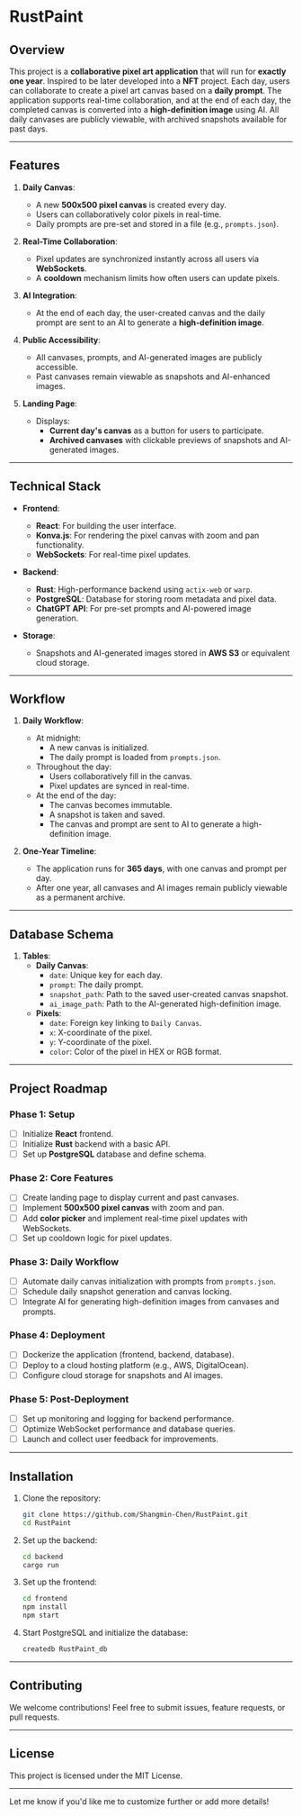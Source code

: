 # RustPaint

## Overview
This project is a **collaborative pixel art application** that will run for **exactly one year**. Inspired to be later developed into a **NFT** project. Each day, users can collaborate to create a pixel art canvas based on a **daily prompt**. The application supports real-time collaboration, and at the end of each day, the completed canvas is converted into a **high-definition image** using AI. All daily canvases are publicly viewable, with archived snapshots available for past days.

---

## Features
1. **Daily Canvas**:
   - A new **500x500 pixel canvas** is created every day.
   - Users can collaboratively color pixels in real-time.
   - Daily prompts are pre-set and stored in a file (e.g., `prompts.json`).

2. **Real-Time Collaboration**:
   - Pixel updates are synchronized instantly across all users via **WebSockets**.
   - A **cooldown** mechanism limits how often users can update pixels.

3. **AI Integration**:
   - At the end of each day, the user-created canvas and the daily prompt are sent to an AI to generate a **high-definition image**.

4. **Public Accessibility**:
   - All canvases, prompts, and AI-generated images are publicly accessible.
   - Past canvases remain viewable as snapshots and AI-enhanced images.

5. **Landing Page**:
   - Displays:
     - **Current day's canvas** as a button for users to participate.
     - **Archived canvases** with clickable previews of snapshots and AI-generated images.

---

## Technical Stack
- **Frontend**:
  - **React**: For building the user interface.
  - **Konva.js**: For rendering the pixel canvas with zoom and pan functionality.
  - **WebSockets**: For real-time pixel updates.

- **Backend**:
  - **Rust**: High-performance backend using `actix-web` or `warp`.
  - **PostgreSQL**: Database for storing room metadata and pixel data.
  - **ChatGPT API**: For pre-set prompts and AI-powered image generation.

- **Storage**:
  - Snapshots and AI-generated images stored in **AWS S3** or equivalent cloud storage.

---

## Workflow
1. **Daily Workflow**:
   - At midnight:
     - A new canvas is initialized.
     - The daily prompt is loaded from `prompts.json`.
   - Throughout the day:
     - Users collaboratively fill in the canvas.
     - Pixel updates are synced in real-time.
   - At the end of the day:
     - The canvas becomes immutable.
     - A snapshot is taken and saved.
     - The canvas and prompt are sent to AI to generate a high-definition image.

2. **One-Year Timeline**:
   - The application runs for **365 days**, with one canvas and prompt per day.
   - After one year, all canvases and AI images remain publicly viewable as a permanent archive.

---

## Database Schema
1. **Tables**:
   - **Daily Canvas**:
     - `date`: Unique key for each day.
     - `prompt`: The daily prompt.
     - `snapshot_path`: Path to the saved user-created canvas snapshot.
     - `ai_image_path`: Path to the AI-generated high-definition image.
   - **Pixels**:
     - `date`: Foreign key linking to `Daily Canvas`.
     - `x`: X-coordinate of the pixel.
     - `y`: Y-coordinate of the pixel.
     - `color`: Color of the pixel in HEX or RGB format.

---

## Project Roadmap

### **Phase 1: Setup**
- [ ] Initialize **React** frontend.
- [ ] Initialize **Rust** backend with a basic API.
- [ ] Set up **PostgreSQL** database and define schema.

### **Phase 2: Core Features**
- [ ] Create landing page to display current and past canvases.
- [ ] Implement **500x500 pixel canvas** with zoom and pan.
- [ ] Add **color picker** and implement real-time pixel updates with WebSockets.
- [ ] Set up cooldown logic for pixel updates.

### **Phase 3: Daily Workflow**
- [ ] Automate daily canvas initialization with prompts from `prompts.json`.
- [ ] Schedule daily snapshot generation and canvas locking.
- [ ] Integrate AI for generating high-definition images from canvases and prompts.

### **Phase 4: Deployment**
- [ ] Dockerize the application (frontend, backend, database).
- [ ] Deploy to a cloud hosting platform (e.g., AWS, DigitalOcean).
- [ ] Configure cloud storage for snapshots and AI images.

### **Phase 5: Post-Deployment**
- [ ] Set up monitoring and logging for backend performance.
- [ ] Optimize WebSocket performance and database queries.
- [ ] Launch and collect user feedback for improvements.

---

## Installation
1. Clone the repository:
   ```bash
   git clone https://github.com/Shangmin-Chen/RustPaint.git
   cd RustPaint
   ```

2. Set up the backend:
   ```bash
   cd backend
   cargo run
   ```

3. Set up the frontend:
   ```bash
   cd frontend
   npm install
   npm start
   ```

4. Start PostgreSQL and initialize the database:
   ```bash
   createdb RustPaint_db
   ```

---

## Contributing
We welcome contributions! Feel free to submit issues, feature requests, or pull requests.

---

## License
This project is licensed under the MIT License.

---

Let me know if you'd like me to customize further or add more details!